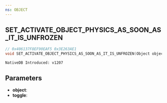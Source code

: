 ```yaml
---
ns: OBJECT
---
```

## SET_ACTIVATE_OBJECT_PHYSICS_AS_SOON_AS_IT_IS_UNFROZEN

```c
// 0x406137F8EF90EAF5 0x3E263AE1
void SET_ACTIVATE_OBJECT_PHYSICS_AS_SOON_AS_IT_IS_UNFROZEN(Object object, BOOL toggle);
```

```
NativeDB Introduced: v1207
```

## Parameters
* **object**:
* **toggle**:
